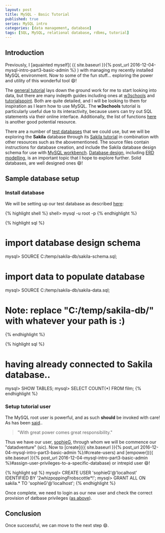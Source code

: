 ```yaml
---
layout: post
title: MySQL - Basic Tutorial
published: true
series: MySQL intro
categories: [data management, database]
tags: [SQL, MySQL, relational database, rdbms, tutorial]
---
```


## Introduction

Previously, I [aquainted myself]( {{ site.baseurl }}{% post_url 2016-12-04-mysql-intro-part3-basic-admin %} ) with managing my recently installed MySQL environment. Now to some of the fun stuff... exploring the power and utility of this wonderful tool :smile:! 

The [general tutorial](http://dev.mysql.com/doc/refman/5.7/en/tutorial.html) lays down the ground work for me to start looking into data, but there are many indepth guides including ones at [w3schools](http://www.w3schools.com/sql) and [tutorialspoint](http://www.tutorialspoint.com/mysql/). Both are quite detailed, and I will be looking to them for inspiration as I learn how to use MySQL. The **w3schools** tutorial is particularly useful due to its interactivity, because users can try out SQL statements via their online interface. Additionally, the list of functions [here](http://dev.mysql.com/doc/refman/5.7/en/functions.html) is another good potential resource.

There are a number of [test databases](http://dev.mysql.com/doc/index-other.html) that we could use, but we will be exploring the **Sakila** database through its [Sakila tutorial](http://dev.mysql.com/doc/sakila/en/) in combination with other resources such as the abovementioned. The source files contain instructions for database creation, and include the Sakila database design schema for use with [MySQL workbench](https://dev.mysql.com/doc/workbench/en/wb-data-modeling.html). [Database design](https://en.wikipedia.org/wiki/Database_design), including [ERD modelling](https://en.wikipedia.org/wiki/Entity%E2%80%93relationship_model), is an important topic that I hope to explore further. Solid databases, are well designed ones :smile:!

## Sample database setup

### Install database
We will be setting up our test database as described [here](https://dev.mysql.com/doc/sakila/en/sakila-installation.html):

{% highlight shell %}
shell> mysql -u root -p
{% endhighlight %}

{% highlight sql %}
# import database design schema
mysql> SOURCE C:/temp/sakila-db/sakila-schema.sql;
# import data to populate database
mysql> SOURCE C:/temp/sakila-db/sakila-data.sql;
# Note: replace "C:/temp/sakila-db/" with whatever your path is :)
{% endhighlight %}

{% highlight sql %}
# having already connected to Sakila database..
mysql> SHOW TABLES;
mysql> SELECT COUNT(*) FROM film;
{% endhighlight %}

### Setup tutorial user

The MySQL root user is powerful, and as such **should** be invoked with care! As has been [said](https://en.wikiquote.org/wiki/Stan_Lee)..

> "With great power comes great responsibility."

Thus we have our user, [sophieG](https://en.wikipedia.org/wiki/The_BFG), through whom we will be commence our "datadventure" (sic). Now to [create]({{ site.baseurl }}{% post_url 2016-12-04-mysql-intro-part3-basic-admin %}/#create-users) and [empower]({{ site.baseurl }}{% post_url 2016-12-04-mysql-intro-part3-basic-admin %}#assign-user-privileges-to-a-specific-database) or intrepid user :smile:!

{% highlight sql %}
mysql> CREATE USER 'sophieG'@'localhost' IDENTIFIED BY '2whizpoppingFrobscottle*!';
mysql> GRANT ALL ON sakila.* TO 'sophieG'@'localhost';
{% endhighlight %}

Once complete, we need to login as our new user and check the correct provision of datbase privileges ([as above](#install-database)). 

## Conclusion

Once successful, we can move to the next step :smile:.


